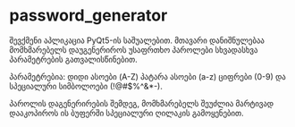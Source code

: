 # password_generator

შევქმენი აპლიკაცია  PyQt5-ის საშუალებით.  მთავარი დანიშნულებაა მომხმარებელს დაუგენერიროს უსაფრთხო პაროლები სხვადასხვა  პარამეტრების გათვალისწინებით. 

პარამეტრებია:  დიდი ასოები (A-Z) პატარა ასოები (a-z) ციფრები (0-9) და სპეციალური სიმბოლოები (!@#$%^&*-). 

პაროლის დაგენერირების შემდეგ, მომხმარებელს შეუძლია მარტივად დააკოპიროს ის ბუფერში სპეციალური ღილაკის გამოყენებით.
